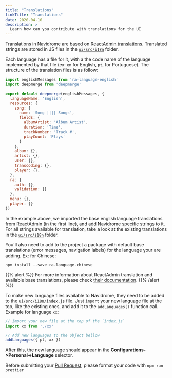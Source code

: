 ```yaml
---
title: "Translations"
linkTitle: "Translations"
date: 2020-04-10
description: >
  Learn how can you contribute with translations for the UI
---
```


Translations in Navidrome are based on 
[ReactAdmin translations](https://marmelab.com/react-admin/Translation.html). Translated strings 
are stored in JS files in the
[`ui/src/i18n`](https://github.com/deluan/navidrome/tree/master/ui/src/i18n) folder.

Each language has a file for it, with a the code name of the language implemented by that file 
(ex: `en` for English, `pt`, for Portuguese). The structure of the translation files is as follow:

```js
import englishMessages from 'ra-language-english'
import deepmerge from 'deepmerge'

export default deepmerge(englishMessages, {
  languageName: 'English',
  resources: {
    song: {
      name: 'Song |||| Songs',
      fields: {
        albumArtist: 'Album Artist',
        duration: 'Time',
        trackNumber: 'Track #',
        playCount: 'Plays'
      }
    },
    album: {},
    artist: {},
    user: {},
    transcoding: {},
    player: {},
  },
  ra: {
    auth: {},
    validation: {}
  },
  menu: {},
  player: {}
})
```

In the example above, we imported the base english language translations from ReactAdmin 
(in the first line), and add Navidrome specific strings to it. For all strings available for 
translation, take a look at the existing translations in the 
[`ui/src/i18n`](https://github.com/deluan/navidrome/tree/master/ui/src/i18n) folder. 

You'll also need to add to the project a package with default base translations (error messages, 
navigation labels) for the language your are adding. Ex: for Chinese:
```
npm install --save ra-language-chinese
```

{{% alert %}}
For more information about ReactAdmin translation and available base translations, please check 
[their documentation](https://marmelab.com/react-admin/Translation.html#available-locales).
{{% /alert %}}

To make new language files available to Navidrome, they need to be added to the 
[`ui/src/i18n/index.js`](https://github.com/deluan/navidrome/tree/master/ui/src/i18n/index.js) file.
Just `import` your new language file at the top, like the existing ones, and add it to the 
`addLanguages()` function call. Example for language `xx`:

```js
// Import your new file at the top of the `index.js`
import xx from './xx'

// Add new languages to the object bellow
addLanguages({ pt, xx })
```

After this, the new language should appear in the __Configurations->Personal->Language__ selector.

Before submitting your [Pull Request](https://github.com/deluan/navidrome/pulls), please format your code with `npm run prettier`